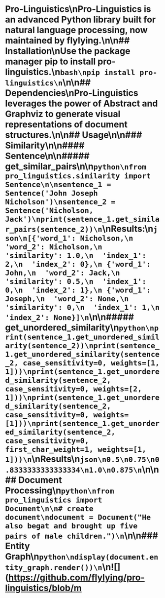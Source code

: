 # Pro-Linguistics\nPro-Linguistics is an advanced Python library built for natural language processing, now maintained by flylying.\n\n## Installation\nUse the package manager pip to install pro-linguistics.\n```bash\npip install pro-linguistics\n```\n\n## Dependencies\nPro-Linguistics leverages the power of Abstract and Graphviz to generate visual representations of document structures.\n\n## Usage\n\n### Similarity\n\n#### Sentence\n\n##### get_similar_pairs\n\n```python\nfrom pro_linguistics.similarity import Sentence\n\nsentence_1 = Sentence('John Joseph Nicholson')\nsentence_2 = Sentence('Nicholson, Jack')\nprint(sentence_1.get_similar_pairs(sentence_2))\n```\nResults:\n```json\n[{'word_1': Nicholson,\n  'word_2': Nicholson,\n  'similarity': 1.0,\n  'index_1': 2,\n  'index_2': 0},\n {'word_1': John,\n  'word_2': Jack,\n  'similarity': 0.5,\n  'index_1': 0,\n  'index_2': 1},\n {'word_1': Joseph,\n  'word_2': None,\n  'similarity': 0,\n  'index_1': 1,\n  'index_2': None}]\n```\n\n##### get_unordered_similarity\n```python\nprint(sentence_1.get_unordered_similarity(sentence_2))\nprint(sentence_1.get_unordered_similarity(sentence_2, case_sensitivity=0, weights=[1, 1]))\nprint(sentence_1.get_unordered_similarity(sentence_2, case_sensitivity=0, weights=[2, 1]))\nprint(sentence_1.get_unordered_similarity(sentence_2, case_sensitivity=0, weights=[1]))\nprint(sentence_1.get_unordered_similarity(sentence_2, case_sensitivity=0, first_char_weight=1, weights=[1, 1]))\n```\nResults\n```json\n0.5\n0.75\n0.8333333333333334\n1.0\n0.875\n```\n\n## Document Processing\n```python\nfrom pro_linguistics import Document\n\n# create document\ndocument = Document("He also begat and brought up five pairs of male children.")\n```\n\n### Entity Graph\n```python\ndisplay(document.entity_graph.render())\n```\n![](https://github.com/flylying/pro-linguistics/blob/m